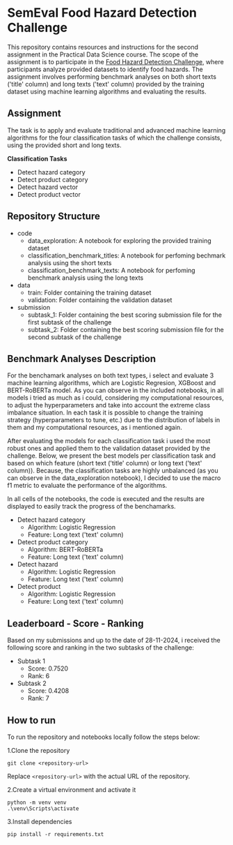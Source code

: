 # SemEval Food Hazard Detection Challenge

This repository contains resources and instructions for the second assignment in the Practical Data Science course. The scope of the assignment is to participate in the [Food Hazard Detection Challenge](https://food-hazard-detection-semeval-2025.github.io/ "Link"), where participants analyze provided datasets to identify food hazards. The assignment involves performing benchmark analyses on both short texts ('title' column) and long texts ('text' column) provided by the training dataset using machine learning algorithms and evaluating the results.

## Assignment

The task is to apply and evaluate traditional and advanced machine learning algorithms for the four classification tasks of which the challenge consists, using the provided short and long texts.

**Classification Tasks**
- Detect hazard category
- Detect product category
- Detect hazard vector
- Detect product vector

## Repository Structure

- code
    - data_exploration: A notebook for exploring the provided training dataset
    - classification_benchmark_titles: A notebook for perfoming bechmark analysis using the short texts
    - classification_benchmark_texts: A notebook for perfoming benchmark analysis using the long texts
- data
    - train: Folder containing the training dataset
    - validation: Folder containing the validation dataset
- submission
    - subtask_1: Folder containing the best scoring submission file for the first subtask of the challenge
    - subtask_2: Folder containing the best scoring submission file for the second subtask of the challenge

## Benchmark Analyses Description

For the benchamark analyses on both text types, i select and evaluate 3 machine learning algorithms, which are Logistic Regresion, XGBoost and BERT-RoBERTa model. As you can observe in the included notebooks, in all models i tried as much as i could, considering my computational resources, to adjust the hyperparameters and take into account the extreme class imbalance situation. In each task it is possible to change the training strategy (hyperparameters to tune, etc.) due to the distribution of labels in them and my computational resources, as i mentioned again. 

After evaluating the models for each classification task i used the most robust ones and applied them to the validation dataset provided by the challenge. Below, we present the best models per classification task and based on which feature (short text ('title' column) or long text ('text' column)). Because, the classification tasks are highly unbalanced (as you can observe in the data_exploration notebook), I decided to use the macro f1 metric to evaluate the performance of the algorithms.

In all cells of the notebooks, the code is executed and the results are displayed to easily track the progress of the benchamarks.

- Detect hazard category
    - Algorithm: Logistic Regression
    - Feature: Long text ('text' column)
- Detect product category
    - Algorithm: BERT-RoBERTa
    - Feature: Long text ('text' column)
- Detect hazard
    - Algorithm: Logistic Regression
    - Feature: Long text ('text' column)
- Detect product
    - Algorithm: Logistic Regression
    - Feature: Long text ('text' column)

## Leaderboard - Score - Ranking

Based on my submissions and up to the date of 28-11-2024, i received the following score and ranking in the two subtasks of the challenge:

- Subtask 1
    - Score: 0.7520
    - Rank: 6
- Subtask 2
    - Score: 0.4208
    - Rank: 7

## How to run

To run the repository and notebooks locally follow the steps below:

1.Clone the repository

```
git clone <repository-url>
```

Replace ```<repository-url>``` with the actual URL of the repository.

2.Create a virtual environment and activate it

```
python -m venv venv
.\venv\Scripts\activate
```

3.Install dependencies

```
pip install -r requirements.txt
```